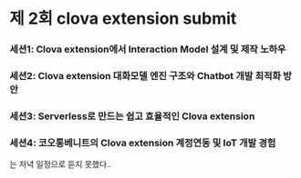 # 제 2회 clova extension submit

### 세션1: Clova extension에서 Interaction Model 설계 및 제작 노하우 

### 세션2: Clova extension 대화모델 엔진 구조와 Chatbot 개발 최적화 방안 

### 세션3: Serverless로 만드는 쉽고 효율적인 Clova extension

### 세션4: 코오롱베니트의 Clova extension 계정연동 및 IoT 개발 경험 
는 저녁 일정으로 듣지 못했다.. 
